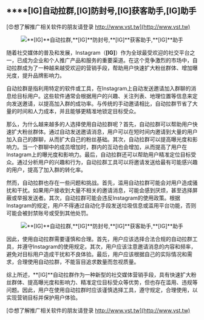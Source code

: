 ## ****[IG]**自动拉群,**[IG]**防封号,**[IG]**获客助手,**[IG]**助手**

[😍想了解推广相关软件的朋友请登录 http://www.vst.tw](http://www.vst.tw)

 <center><img src="https://vst.tw/MP4/tuiguang/png/2.png" alt="**[IG]**自动拉群,**[IG]**防封号,**[IG]**获客助手,**[IG]**助手"></center>

随着社交媒体的普及和发展，Instagram（**[IG]**）作为全球最受欢迎的社交平台之一，已成为企业和个人推广产品和服务的重要渠道。在这个竞争激烈的市场中，自动拉群成为了一种越来越受欢迎的营销手段，帮助用户快速扩大粉丝群体、增加曝光度，提升品牌影响力。

自动拉群是指利用特定的软件或工具，在Instagram上自动发送邀请加入群聊的消息给目标用户。这些软件通常会根据用户的兴趣、关注列表、地理位置等信息来定向发送邀请，以提高加入群的成功率。与传统的手动邀请相比，自动拉群节省了大量的时间和人力成本，并且能够更精准地锁定目标受众。

那么，为什么越来越多的人选择使用自动拉群呢？首先，自动拉群可以帮助用户快速扩大粉丝群体。通过自动发送邀请消息，用户可以在短时间内邀请到大量的用户加入自己的群聊，从而扩大自己的粉丝基础。其次，自动拉群可以提高曝光度和影响力。当一个群聊中的成员增加时，群内的互动也会增加，从而提高了用户在Instagram上的曝光度和影响力。最后，自动拉群还可以帮助用户精准定位目标受众。通过分析用户的兴趣和行为，自动拉群工具可以将邀请发送给最有可能感兴趣的用户，提高了加入群的转化率。

然而，自动拉群也存在一些问题和挑战。首先，滥用自动拉群可能会对用户造成骚扰和干扰。如果用户接收到大量不相关的邀请消息，可能会感到厌烦，甚至选择屏蔽或举报发送者。其次，自动拉群可能会违反Instagram的使用政策。根据Instagram的规定，用户不得通过自动化手段发送垃圾信息或滥用平台功能，否则可能会被封禁账号或受到其他处罚。

 <center><img src="https://vst.tw/MP4/tuiguang/png/5.png" alt="**[IG]**自动拉群,**[IG]**防封号,**[IG]**获客助手,**[IG]**助手"></center>

因此，使用自动拉群需要谨慎和合理。首先，用户应该选择合法合规的自动拉群工具，并遵守Instagram的使用规定。其次，用户应该注意邀请消息的内容和频率，避免对目标用户造成干扰和不良体验。最后，用户应该根据自己的实际情况和需求，合理使用自动拉群，不能盲目追求数量而忽视质量。

综上所述，**[IG]**自动拉群作为一种新型的社交媒体营销手段，具有快速扩大粉丝群体、提高曝光度和影响力、精准定位目标受众等优势，但也存在滥用、违规等问题。因此，用户在使用自动拉群时应该谨慎选择工具，遵守规定，合理使用，以实现营销目标并保护用户体验。

[😍想了解推广相关软件的朋友请登录 http://www.vst.tw](http://www.vst.tw)



